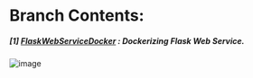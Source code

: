 # **Branch Contents:**

##### [1] [FlaskWebServiceDocker](https://github.com/rahulvaish/Docker-Python/tree/FlaskWebServiceDocker) :  Dockerizing Flask Web Service.
![image](https://user-images.githubusercontent.com/689226/49730309-fc6f0780-fc9d-11e8-90c9-e8e33b6e8efa.png)
